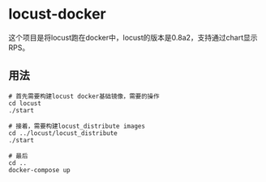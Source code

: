 # locust-docker
这个项目是将locust跑在docker中，locust的版本是0.8a2，支持通过chart显示RPS。

## 用法

```
# 首先需要构建locust docker基础镜像，需要的操作
cd locust
./start

# 接着，需要构建locust_distribute images
cd ../locust/locust_distribute
./start

# 最后
cd ..
docker-compose up

```